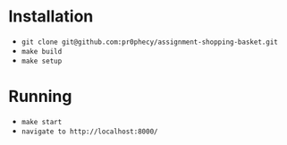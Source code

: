 # Installation
- `git clone git@github.com:pr0phecy/assignment-shopping-basket.git`
- `make build`
- `make setup`

# Running
- `make start`
- `navigate to http://localhost:8000/`

